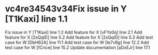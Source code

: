 # vc4re34543v34Fix issue in Y [T1Kaxi] line 1.1
Fix issue in Y [T1Kaxi] line 1.2
Add feature for X [vFYs0q] line 2.1
Add feature for X [2xQqID] line 5.2
Add feature for X [2xQqID] line 5.3
Add test case for W [DbH62A] line 11.1
Add test case for W [Ie7vBg] line 12.2
Add test case for W [fCrice] line 15.2
Update documentation [aDxEJr] line 17.1
